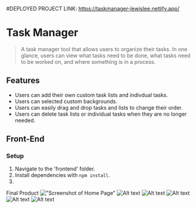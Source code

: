 #DEPLOYED PROJECT LINK: https://taskmanager-lewislee.netlify.app/

# Task Manager 
> A task manager tool that allows users to organize their tasks. In one glance, users can view what tasks need to be done, what tasks need to be worked on, and where something is in a process. 

## Features
* Users can add their own custom task lists and indivdual tasks. 
* Users can selected custom backgrounds. 
* Users can easily drag and drop tasks and lists to change their order. 
* Users can delete task lists or individual tasks when they are no longer needed. 

## Front-End

### Setup
1. Navigate to the 'frontend' folder. 
2. Install dependencies with `npm install`.
3. 


Final Product
!["Screenshot of Home Page"](/docs/1.png)
![Alt text](https://github.com/rexiah23/task-manager/master/docs/1.png)
![Alt text](https://github.com/rexiah23/task-manager/blob/master/docs/2.png)
![Alt text](https://github.com/rexiah23/task-manager/blob/master/docs/3.png)
![Alt text](https://github.com/rexiah23/task-manager/blob/master/docs/4.png)
![Alt text](https://github.com/rexiah23/task-manager/blob/master/docs/5.png)


